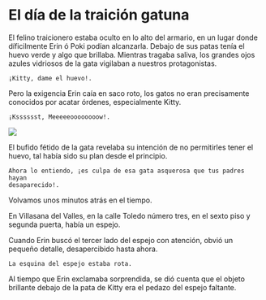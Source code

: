 # El día de la traición gatuna

El felino traicionero estaba oculto en lo alto del armario, en un lugar donde díficilmente Erin ó Poki podían alcanzarla.  Debajo de sus patas tenía el huevo verde y algo que brillaba.  Mientras tragaba saliva, los grandes ojos azules vidriosos de la gata vigilaban a nuestros protagonistas.

    ¡Kitty, dame el huevo!.

 Pero la exigencia Erin caía en saco roto, los gatos no eran precisamente conocidos por acatar órdenes, especialmente Kitty.

    ¡Ksssssst, Meeeeeoooooooow!.

![](/Users/antonio.lignan/Dropbox/Antonio/Write/erin-and-poki/img/erin4.jpg)

El bufido fétido de la gata revelaba su intención de no permitirles tener el huevo, tal había sido su plan desde el principio.

    Ahora lo entiendo, ¡es culpa de esa gata asquerosa que tus padres hayan 
    desaparecido!.

Volvamos unos minutos atrás en el tiempo.

En Villasana del Valles, en la calle Toledo número tres, en el sexto piso y segunda puerta, había un espejo.

Cuando Erin buscó el tercer lado del espejo con atención, obvió un pequeño detalle, desapercibido hasta ahora.

    La esquina del espejo estaba rota.

Al tiempo que Erin exclamaba sorprendida, se dió cuenta que el objeto brillante debajo de la pata de Kitty era el pedazo del espejo faltante.
